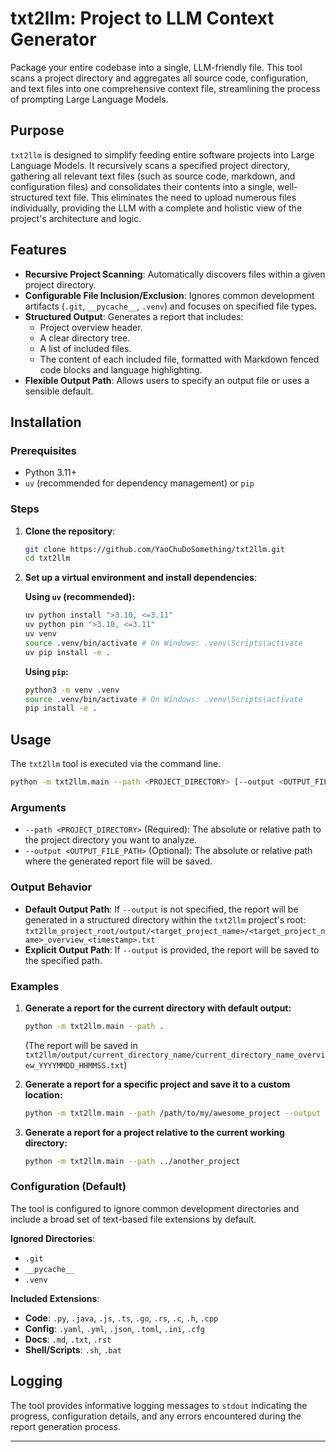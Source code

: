 # txt2llm: Project to LLM Context Generator

Package your entire codebase into a single, LLM-friendly file. This tool scans a project directory and aggregates all source code, configuration, and text files into one comprehensive context file, streamlining the process of prompting Large Language Models.

## Purpose

`txt2llm` is designed to simplify feeding entire software projects into Large Language Models. It recursively scans a specified project directory, gathering all relevant text files (such as source code, markdown, and configuration files) and consolidates their contents into a single, well-structured text file. This eliminates the need to upload numerous files individually, providing the LLM with a complete and holistic view of the project's architecture and logic.

## Features

-   **Recursive Project Scanning**: Automatically discovers files within a given project directory.
-   **Configurable File Inclusion/Exclusion**: Ignores common development artifacts (`.git`, `__pycache__`, `.venv`) and focuses on specified file types.
-   **Structured Output**: Generates a report that includes:
    -   Project overview header.
    -   A clear directory tree.
    -   A list of included files.
    -   The content of each included file, formatted with Markdown fenced code blocks and language highlighting.
-   **Flexible Output Path**: Allows users to specify an output file or uses a sensible default.

## Installation

### Prerequisites

-   Python 3.11+
-   `uv` (recommended for dependency management) or `pip`

### Steps

1.  **Clone the repository**:
    ```bash
    git clone https://github.com/YaoChuDoSomething/txt2llm.git
    cd txt2llm
    ```

2.  **Set up a virtual environment and install dependencies**:

    **Using `uv` (recommended):**
    ```bash
    uv python install ">3.10, <=3.11"
    uv python pin ">3.10, <=3.11"
    uv venv
    source .venv/bin/activate # On Windows: .venv\Scripts\activate
    uv pip install -e .
    ```

    **Using `pip`:**
    ```bash
    python3 -m venv .venv
    source .venv/bin/activate # On Windows: .venv\Scripts\activate
    pip install -e .
    ```

## Usage

The `txt2llm` tool is executed via the command line.

```bash
python -m txt2llm.main --path <PROJECT_DIRECTORY> [--output <OUTPUT_FILE_PATH>]
```

### Arguments

-   `--path <PROJECT_DIRECTORY>` (Required): The absolute or relative path to the project directory you want to analyze.
-   `--output <OUTPUT_FILE_PATH>` (Optional): The absolute or relative path where the generated report file will be saved.

### Output Behavior

-   **Default Output Path**: If `--output` is not specified, the report will be generated in a structured directory within the `txt2llm` project's root:
    `txt2llm_project_root/output/<target_project_name>/<target_project_name>_overview_<timestamp>.txt`
-   **Explicit Output Path**: If `--output` is provided, the report will be saved to the specified path.

### Examples

1.  **Generate a report for the current directory with default output:**
    ```bash
    python -m txt2llm.main --path .
    ```
    (The report will be saved in `txt2llm/output/current_directory_name/current_directory_name_overview_YYYYMMDD_HHMMSS.txt`)

2.  **Generate a report for a specific project and save it to a custom location:**
    ```bash
    python -m txt2llm.main --path /path/to/my/awesome_project --output /tmp/awesome_project_report.txt
    ```

3.  **Generate a report for a project relative to the current working directory:**
    ```bash
    python -m txt2llm.main --path ../another_project
    ```

### Configuration (Default)

The tool is configured to ignore common development directories and include a broad set of text-based file extensions by default.

**Ignored Directories**:
-   `.git`
-   `__pycache__`
-   `.venv`

**Included Extensions**:
-   **Code**: `.py`, `.java`, `.js`, `.ts`, `.go`, `.rs`, `.c`, `.h`, `.cpp`
-   **Config**: `.yaml`, `.yml`, `.json`, `.toml`, `.ini`, `.cfg`
-   **Docs**: `.md`, `.txt`, `.rst`
-   **Shell/Scripts**: `.sh`, `.bat`

## Logging

The tool provides informative logging messages to `stdout` indicating the progress, configuration details, and any errors encountered during the report generation process.

---
